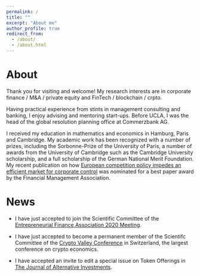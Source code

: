```yaml
---
permalink: /
title: ""
excerpt: "About me"
author_profile: true
redirect_from: 
  - /about/
  - /about.html
---
```



About
======
Thank you for visiting and welcome! My research interests are in corporate finance / M&A / private equity and FinTech / blockchain / crpto.

Having practical experience from stints in management consulting and banking, I enjoy advising and mentoring start-ups. Before UCLA, I was the head of the global resolution planning office at Commerzbank AG.

I received my education in mathematics and economics in Hamburg, Paris and Cambridge. My academic work has been recognized with a number of prizes, including the Sorbonne-Prize of the University of Paris, a number of awards from the University of Cambridge such as the Cambridge University scholarship, and a full scholarship of the German National Merit Foundation. My recent publication on how <a href="https://www.sciencedirect.com/science/article/pii/S0929119919301142?dgcid=author" target="_blank">European competition policy impedes an efficient market for corporate control</a> was nominated for a best paper award by the Financial Management Association.

News
======
- I have just accepted to join the Scientific Committee of the <a href="https://www.bath.ac.uk/events/the-5th-entrepreneurial-finance-entfin-association-annual-meeting-2020/" target="_blank">Entrepreneurial Finance Association 2020 Meeting</a>. 

- I have just accepted to become a permanent member of the Scientifc Committee of the <a href="https://www.cryptovalleyconference.com/economics-finance-call-for-papers" target="_blank">Crypto Valley Conference</a> in Switzerland, the largest conference on crypto economics.

- I have accepted an invite to edit a special issue on Token Offerings in <a href="https://jai.pm-research.com/content/21/4" target="_blank">The Journal of Alternative Investments</a>.
